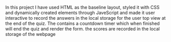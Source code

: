 In this project I have used HTML as the baseline layout, styled it with CSS and dynamically created elements through JaveScript and made it user interactive to record the answers in the local storage for the user top view at the end of the quiz. The contains a countdown timer which when finished will end the quiz and render the form. the scores are recorded in the local storage of the webpage
